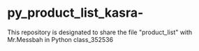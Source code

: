 # py_product_list_kasra-
This repository is designated to share the file "product_list" with Mr.Messbah in Python class_352536
